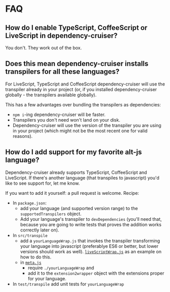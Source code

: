 # FAQ

## How do I enable TypeScript, CoffeeScript or LiveScript in dependency-cruiser?
You don't. They work out of the box.

## Does this mean dependency-cruiser installs transpilers for all these languages?
For LiveScript, TypeScript and CoffeeScript dependency-cruiser will use the
transpiler already in your project (or, if you installed dependency-cruiser
globally - the transpilers available globally).

This has a few advantages over bundling the transpilers as dependencies:
- `npm i`-ing dependency-cruiser will be faster.
- Transpilers you don't need won't land on your disk.
- Dependency-cruiser will use the version of the transpiler you are using
  in your project (which might not be the most recent one for valid reasons).

## How do I add support for my favorite alt-js language?
Dependency-cruiser already supports TypeScript, CoffeeScript and LiveScript. If
there's another language (that transpiles to javascript) you'd like to see
support for, let me know.

If you want to add it yourself: a pull request is welcome. Recipe:
- In `package.json`:
  - add your language (and supported version range) to the `supportedTranspilers`
    object.
  - Add your language's transpiler to `devDependencies` (you'll need that,
    because you are going to write tests that proves the addition works
    correctly later on).
- In `src/transpile`
  - add a `yourLanguageWrap.js` that invokes the transpiler transforming
    your language into javascript (preferablye ES6 or better, but lower versions
    should work as well). [`liveScriptWrap.js`](../src/transpile/liveScriptWrap.js)
    as an example on how to do this.
  - in [`meta.js`](../src/transpile/meta.js)
    - require `./yourLanguageWrap` and
    - add it to the `extension2wrapper` object with the extensions proper for your
    language.
- In `test/transpile` add unit tests for `yourLanguageWrap`
